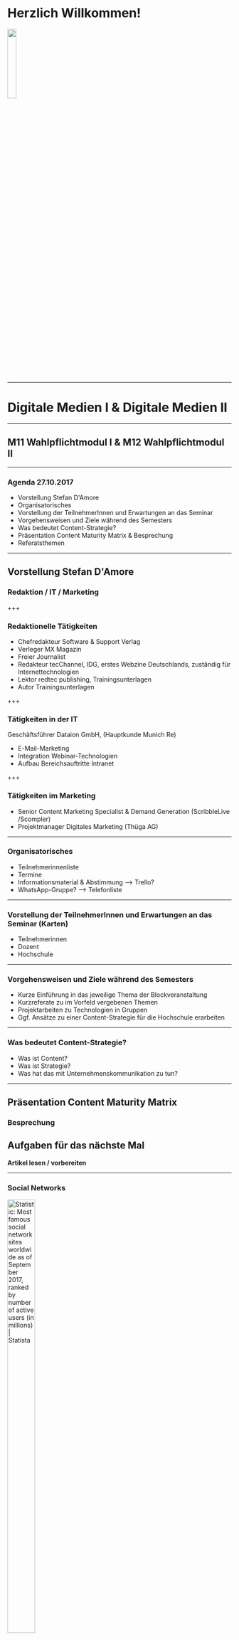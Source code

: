 # Herzlich Willkommen! 

<img src="https://raw.githubusercontent.com/StefanDAmore/hochschule_27102017/master/images/1210656.jpg" width="20%" height="20%" border="0" />

---

# Digitale Medien I & Digitale Medien II

---

## M11 Wahlpflichtmodul I & M12 Wahlpflichtmodul II

---

### Agenda 27.10.2017

- Vorstellung Stefan D'Amore
- Organisatorisches
- Vorstellung der TeilnehmerInnen und Erwartungen an das Seminar 
- Vorgehensweisen und Ziele während des Semesters
- Was bedeutet Content-Strategie?
- Präsentation Content Maturity Matrix & Besprechung
- Referatsthemen

---

## Vorstellung Stefan D'Amore
### Redaktion / IT / Marketing

+++

### Redaktionelle Tätigkeiten
- Chefredakteur Software & Support Verlag
- Verleger MX Magazin
- Freier Journalist
- Redakteur tecChannel, IDG, erstes Webzine Deutschlands, zuständig für Internettechnologien
- Lektor redtec publishing, Trainingsunterlagen
- Autor Trainingsunterlagen

+++

### Tätigkeiten in der IT

Geschäftsführer 
Dataion GmbH, (Hauptkunde Munich Re)

- E-Mail-Marketing
- Integration Webinar-Technologien
- Aufbau Bereichsauftritte Intranet 

+++

### Tätigkeiten im Marketing
- Senior Content Marketing Specialist & Demand Generation (ScribbleLive /Scompler)
- Projektmanager Digitales Marketing (Thüga AG)



---

### Organisatorisches
- Teilnehmerinnenliste
- Termine
- Informationsmaterial & Abstimmung --> Trello?
- WhatsApp-Gruppe? —> Telefonliste

---

### Vorstellung der TeilnehmerInnen und Erwartungen an das Seminar (Karten)
- Teilnehmerinnen
- Dozent
- Hochschule 

---

### Vorgehensweisen und Ziele während des Semesters
- Kurze Einführung in das jeweilige Thema der Blockveranstaltung
- Kurzreferate zu im Vorfeld vergebenen Themen
- Projektarbeiten zu Technologien in Gruppen
- Ggf. Ansätze zu einer Content-Strategie für die Hochschule erarbeiten

---

### Was bedeutet Content-Strategie?
- Was ist Content?
- Was ist Strategie?
- Was hat das mit Unternehmenskommunikation zu tun?

---

## Präsentation Content Maturity Matrix
### Besprechung 

## Aufgaben für das nächste Mal

**Artikel lesen / vorbereiten**

--- 

### Social Networks
<a href="https://www.statista.com/statistics/272014/global-social-networks-ranked-by-number-of-users/" rel="nofollow"><img src="http://www.statista.com/graphic/1/272014/global-social-networks-ranked-by-number-of-users.jpg" alt="Statistic: Most famous social network sites worldwide as of September 2017, ranked by number of active users (in millions) | Statista" style="width: 35%; height: 50% !important; max-width:1000px;-ms-interpolation-mode: bicubic;"/></a>

 
--- 

### Name
## Mitgliederanzahl 
### International: XXX / National: XXX

--- 

## Eingesetzte Content-Typen
(Blog-Artikel / Bilder / Video / Sound ...)

## Hervorstechende Formate / Anwendungen

## Empfehlung, als Kanal zu nutzen?
Ja / Nein / Warum? (Für wen könnte der Kanal interessant sein?)

## Werbung möglich?
Ja / Nein (wie funktioniert das?)

## Wer hält sich in dem Kanal auf?
Wer ist die Zielgruppe in dem Kanal?

---



## Anwendungen
https://www.vidyard.com/



---
## Page title
A paragraph with some text and a [link](http://hakim.se).

